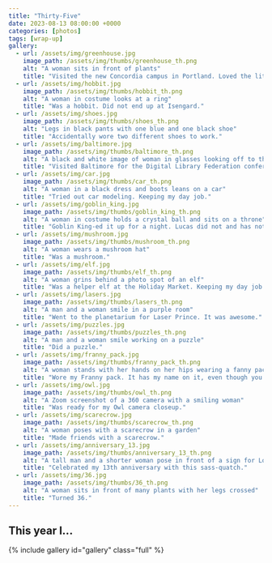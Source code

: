 ```yaml
---
title: "Thirty-Five"
date: 2023-08-13 08:00:00 +0000
categories: [photos]
tags: [wrap-up]
gallery:
  - url: /assets/img/greenhouse.jpg
    image_path: /assets/img/thumbs/greenhouse_th.png
    alt: "A woman sits in front of plants"
    title: "Visited the new Concordia campus in Portland. Loved the little greenhouse in my AirBnB."
  - url: /assets/img/hobbit.jpg
    image_path: /assets/img/thumbs/hobbit_th.png
    alt: "A woman in costume looks at a ring"
    title: "Was a hobbit. Did not end up at Isengard."
  - url: /assets/img/shoes.jpg
    image_path: /assets/img/thumbs/shoes_th.png
    alt: "Legs in black pants with one blue and one black shoe"
    title: "Accidentally wore two different shoes to work."
  - url: /assets/img/baltimore.jpg
    image_path: /assets/img/thumbs/baltimore_th.png
    alt: "A black and white image of woman in glasses looking off to the side"
    title: "Visited Baltimore for the Digital Library Federation conference."
  - url: /assets/img/car.jpg
    image_path: /assets/img/thumbs/car_th.png
    alt: "A woman in a black dress and boots leans on a car"
    title: "Tried out car modeling. Keeping my day job."
  - url: /assets/img/goblin_king.jpg
    image_path: /assets/img/thumbs/goblin_king_th.png
    alt: "A woman in costume holds a crystal ball and sits on a throne"
    title: "Goblin King-ed it up for a night. Lucas did not and has not acknowledged my royalty as a goblin himself."
  - url: /assets/img/mushroom.jpg
    image_path: /assets/img/thumbs/mushroom_th.png
    alt: "A woman wears a mushroom hat"
    title: "Was a mushroom."
  - url: /assets/img/elf.jpg
    image_path: /assets/img/thumbs/elf_th.png
    alt: "A woman grins behind a photo spot of an elf"
    title: "Was a helper elf at the Holiday Market. Keeping my day job."
  - url: /assets/img/lasers.jpg
    image_path: /assets/img/thumbs/lasers_th.png
    alt: "A man and a woman smile in a purple room"
    title: "Went to the planetarium for Laser Prince. It was awesome."
  - url: /assets/img/puzzles.jpg
    image_path: /assets/img/thumbs/puzzles_th.png
    alt: "A man and a woman smile working on a puzzle"
    title: "Did a puzzle."
  - url: /assets/img/franny_pack.jpg
    image_path: /assets/img/thumbs/franny_pack_th.png
    alt: "A woman stands with her hands on her hips wearing a fanny pack"
    title: "Wore my Franny pack. It has my name on it, even though you can’t see it in this picture."
  - url: /assets/img/owl.jpg
    image_path: /assets/img/thumbs/owl_th.png
    alt: "A Zoom screenshot of a 360 camera with a smiling woman"
    title: "Was ready for my Owl camera closeup."
  - url: /assets/img/scarecrow.jpg
    image_path: /assets/img/thumbs/scarecrow_th.png
    alt: "A woman poses with a scarecrow in a garden"
    title: "Made friends with a scarecrow."
  - url: /assets/img/anniversary_13.jpg
    image_path: /assets/img/thumbs/anniversary_13_th.png
    alt: "A tall man and a shorter woman pose in front of a sign for Lowell"
    title: "Celebrated my 13th anniversary with this sass-quatch."
  - url: /assets/img/36.jpg
    image_path: /assets/img/thumbs/36_th.png
    alt: "A woman sits in front of many plants with her legs crossed"
    title: "Turned 36."
---
```


## This year I...

{% include gallery id="gallery" class="full" %}